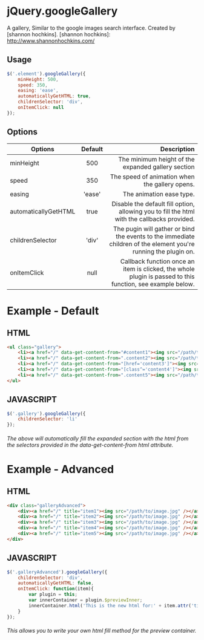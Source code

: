 jQuery.googleGallery
====================

A gallery, Similar to the google images search interface. Created by [shannon hochkins].
[shannon hochkins]: http://www.shannonhochkins.com/


Usage
--------------

```javascript
$('.element').googleGallery({
    minHeight: 500,
    speed: 350,
    easing: 'ease',
    automaticallyGetHTML: true,
    childrenSelector: 'div',
    onItemClick: null
});
```


Options
--------------


| Options                   | Default                             | Description  |
| --------------------------|:-----------------------------------:| ------------:|
| minHeight                 | 500                                 | The minimum height of the expanded gallery section |
| speed                     | 350                                 | The speed of animation when the gallery opens. |
| easing                    | 'ease'                              | The animation ease type. |
| automaticallyGetHTML      | true                                | Disable the default fill option, allowing you to fill the html with the callbacks provided. |
| childrenSelector          | 'div'                               | The pugin will gather or bind the events to the immediate children of the element you're running the plugin on. |
| onItemClick               | null                                | Callback function once an item is clicked, the whole plugin is passed to this function, see example below.



**Example - Default**
====================

HTML
--------------

```html
<ul class="gallery">
    <li><a href="/" data-get-content-from="#content1"><img src="/path/to/image.jpg" /></a></li>
    <li><a href="/" data-get-content-from=".content2"><img src="/path/to/image.jpg" /></a></li>
    <li><a href="/" data-get-content-from="[href='content3']"><img src="/path/to/image.jpg" /></a></li>
    <li><a href="/" data-get-content-from="[class^='content4']"><img src="/path/to/image.jpg" /></a></li>
    <li><a href="/" data-get-content-from=".content5"><img src="/path/to/image.jpg" /></a></li>
</ul>
```

JAVASCRIPT
--------------

```javascript
$('.gallery').googleGallery({
    childrenSelector: 'li'    
});
```

###### The above will automatically fill the expanded section with the html from the selectors provided in the *data-get-content-from* html attribute.


**Example - Advanced**
====================


HTML
--------------

```html
<div class="galleryAdvanced">
    <div><a href="/" title="item1"><img src="/path/to/image.jpg" /></a></div>
    <div><a href="/" title="item2"><img src="/path/to/image.jpg" /></a></div>
    <div><a href="/" title="item3"><img src="/path/to/image.jpg" /></a></div>
    <div><a href="/" title="item4"><img src="/path/to/image.jpg" /></a></div>
    <div><a href="/" title="item5"><img src="/path/to/image.jpg" /></a></div>
</div>
```

JAVASCRIPT
--------------

```javascript
$('.galleryAdvanced').googleGallery({
    childrenSelector: 'div',
    automaticallyGetHTML: false,
    onItemClick: function(item){
        var plugin = this;
        var innerContainer = plugin.$previewInner;
        innerContainer.html('This is the new html for:' + item.attr('title') + '. This items index is: ' + plugin.self.current);
    }
});
```

###### This allows you to write your own html fill method for the preview container.



